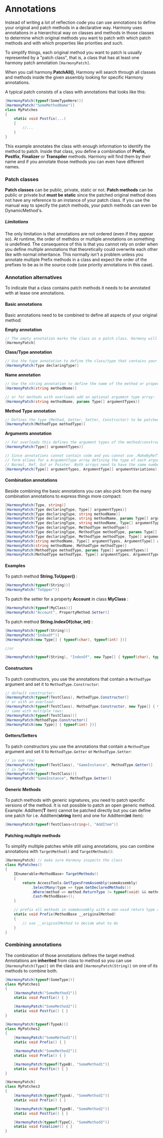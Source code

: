 # Annotations

Instead of writing a lot of reflection code you can use annotations to define your original and patch methods in a declarative way. Harmony uses annotations in a hierarchical way on classes and methods in those classes to determine which original methods you want to patch with which patch methods and with which properties like priorities and such.

To simplify things, each original method you want to patch is usually represented by a "patch class", that is, a class that has at least one harmony patch annotation `[HarmonyPatch]`.

When you call harmony.**PatchAll()**, Harmony will search through all classes and methods inside the given assembly looking for specific Harmony annotations.

A typical patch consists of a class with annotations that looks like this:

```csharp
[HarmonyPatch(typeof(SomeTypeHere))]
[HarmonyPatch("SomeMethodName")]
class MyPatches
{
	static void Postfix(...)
	{
		//...
	}
}
```

This example annotates the class with enough information to identify the method to patch. Inside that class, you define a combination of **Prefix**, **Postfix**, **Finalizer** or **Transpiler** methods. Harmony will find them by their name and if you annotate those methods you can even have different names.

### Patch classes

**Patch classes** can be public, private, static or not. **Patch methods** can be public or private but **must be static** since the patched original method does not have any reference to an instance of your patch class. If you use the manual way to specify the patch methods, your patch methods can even be DynamicMethod's.

##### Limitations

The only limitation is that annotations are not ordered (even if they appear so). At runtime, the order of methdos or multiple annotations on something is undefined. The consequence of this is that you cannot rely on order when you define multiple annotations that theoretically could overwrite each other like with normal inheritance. This normally isn't a problem unless you annotate multiple Prefix methods in a class and expect the order of the prefixes to be as in the source code (use priority annotations in this case).

### Annotation alternatives

To indicate that a class contains patch methods it needs to be annotated with at lease one annotations.

#### Basic annotations

Basic annotations need to be combined to define all aspects of your original method:

**Empty annotation**

```csharp
// The empty annotation marks the class as a patch class. Harmony will consider the class and its methods.
[HarmonyPatch]
```

**Class/Type annotation**

```csharp
// Use the type annotation to define the class/type that contains your original method/property/constructor
[HarmonyPatch(Type declaringType)]
```

**Name annotation**

```csharp
// Use the string annotation to define the name of the method or property
[HarmonyPatch(string methodName)]

// or for methods with overloads add an optional argument type array:
[HarmonyPatch(string methodName, params Type[] argumentTypes)]
```

**Method Type annotation**

```csharp
// Defines the type (Method, Getter, Setter, Constructor) to be patched
[HarmonyPatch(MethodType methodType)]
```

**Arguments annotation**

```csharp
// For overloads this defines the argument types of the method/constructor
[HarmonyPatch(Type[] argumentTypes)]

// Since annotations cannot contain code and you cannot use .MakeByRefType(), the second
// form allows for a ArgumentType array defining the type of each argument type
// Normal, Ref, Out or Pointer. Both arrays need to have the same number of elements:
[HarmonyPatch(Type[] argumentTypes, ArgumentType[] argumentVariations)]
```

#### Combination annotations

Beside combining the basic annotations you can also pick from the many combination annotations to express things more compact:

```csharp
[HarmonyPatch(Type, string)]
[HarmonyPatch(Type declaringType, Type[] argumentTypes)]
[HarmonyPatch(Type declaringType, string methodName)]
[HarmonyPatch(Type declaringType, string methodName, params Type[] argumentTypes)]
[HarmonyPatch(Type declaringType, string methodName, Type[] argumentTypes, ArgumentType[] argumentVariations)]
[HarmonyPatch(Type declaringType, MethodType methodType)]
[HarmonyPatch(Type declaringType, MethodType methodType, params Type[] argumentTypes)]
[HarmonyPatch(Type declaringType, MethodType methodType, Type[] argumentTypes, ArgumentType[] argumentVariations)]
[HarmonyPatch(string methodName, Type[] argumentTypes, ArgumentType[] argumentVariations)]
[HarmonyPatch(string methodName, MethodType methodType)]
[HarmonyPatch(MethodType methodType, params Type[] argumentTypes)]
[HarmonyPatch(MethodType methodType, Type[] argumentTypes, ArgumentType[] argumentVariations)]
```

#### Examples

To patch method **String.ToUpper()** :

```csharp
[HarmonyPatch(typeof(String))]
[HarmonyPatch("ToUpper")]
```

To patch the setter for a property **Account** in class **MyClass** :

```csharp
[HarmonyPatch(typeof(MyClass))]
[HarmonyPatch("Account", PropertyMethod.Setter)]
```

To patch method **String.IndexOf(char, int)** :

```csharp
[HarmonyPatch(typeof(String))]
[HarmonyPatch("IndexOf")]
[HarmonyPatch(new Type[] { typeof(char), typeof(int) })]

//or

[HarmonyPatch(typeof(String), "IndexOf", new Type[] { typeof(char), typeof(int) })]
```

#### Constructors

To patch constructors, you use the annotations that contain a `MethodType` argument and set it to `MethodType.Constructor`:

```csharp
// default constructor:
[HarmonyPatch(typeof(TestClass), MethodType.Constructor)]
// or with an overload:
[HarmonyPatch(typeof(TestClass), MethodType.Constructor, new Type[] { typeof(int) })]
// same with multiple rows:
[HarmonyPatch(typeof(TestClass))]
[HarmonyPatch(MethodType.Constructor)]
[HarmonyPatch(new Type[] { typeof(int) })]
```

#### Getters/Setters

To patch constructors you use the annotations that contain a `MethodType` argument and set it to `MethodType.Getter` or `MethodType.Setter`:

```csharp
// in one row:
[HarmonyPatch(typeof(TestClass), "GameInstance", MethodType.Getter)]
// in two rows:
[HarmonyPatch(typeof(TestClass))]
[HarmonyPatch("GameInstance", MethodType.Getter)]
```

#### Generic Methods

To patch methods with generic signatures, you need to patch specific versions of the method. It is not possible to patch an open generic method. Example: AddItem(**T** item) cannot be patched directly but you can define one patch for i.e. AddItem(**string** item) and one for AddItem(**int** item):

```csharp
[HarmonyPatch(typeof(TestClass<string>), "AddItem")]
```

#### Patching multiple methods

To simplify multiple patches while still using annotations, you can combine annotations with `TargetMethod()` and `TargetMethods()`:

```csharp
[HarmonyPatch] // make sure Harmony inspects the class
class MyPatches()
{
	IEnumerable<MethodBase> TargetMethods()
	{
		return AccessTools.GetTypesFromAssembly(someAssembly)
			.SelectMany(type => type.GetDeclaredMethods())
			.Where(method => method.ReturnType != typeof(void) && method.Name.StartsWith("Player"))
			.Cast<MethodBase>();
	}

	// prefix all methods in someAssembly with a non-void return type and beginning with "Player"
	static void Prefix(MethodBase __originalMethod)
	{
		// use __originalMethod to decide what to do
	}
}
```

### Combining annotations

The combination of those annotations defines the target method. Annotations are **inherited** from class to method so you can use `[HarmonyPatch(Type)]` on the class and `[HarmonyPatch(String)]` on one of its methods to combine both.

```csharp
[HarmonyPatch(typeof(SomeType))]
class MyPatches1
{
	[HarmonyPatch("SomeMethod1")]
	static void Postfix() { }

	[HarmonyPatch("SomeMethod2")]
	static void Postfix() { }
}

[HarmonyPatch(typeof(TypeA))]
class MyPatches2
{
	[HarmonyPatch("SomeMethod1")]
	static void Prefix() { }

	[HarmonyPatch("SomeMethod2")]
	static void Prefix() { }

	[HarmonyPatch(typeof(TypeB), "SomeMethod1")]
	static void Postfix() { }
}

[HarmonyPatch]
class MyPatches3
{
	[HarmonyPatch(typeof(TypeA), "SomeMethod1")]
	static void Prefix() { }

	[HarmonyPatch(typeof(TypeB), "SomeMethod2")]
	static void Postfix() { }

	[HarmonyPatch(typeof(TypeC), "SomeMethod3")]
	static void Finalizer() { }
}
```
